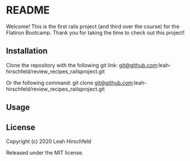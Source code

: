 # README
Welcome! This is the first rails project (and third over the course) for the Flatiron Bootcamp. Thank you for taking the time to check out this project!

## Installation 
Clone the repository with the following git link: git@github.com:leah-hirschfeld/review_recipes_railsproject.git

Or the following command: git clone git@github.com:leah-hirschfeld/review_recipes_railsproject.git

## Usage

## License
Copyright (c) 2020 Leah Hirschfeld

Released under the MIT license.